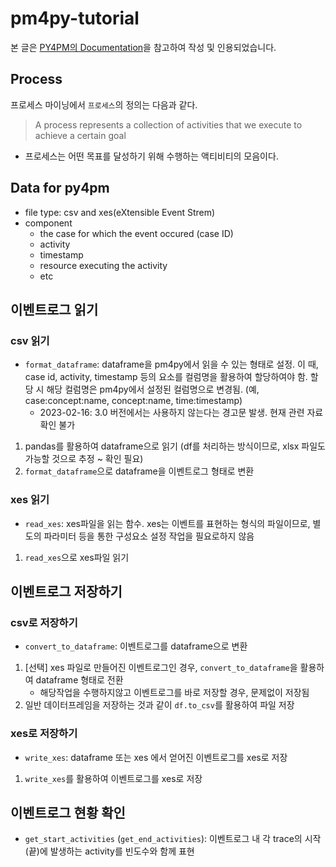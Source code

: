 # pm4py-tutorial

본 글은 [PY4PM의 Documentation](https://pm4py.fit.fraunhofer.de/static/assets/api/2.5.0/index.html#)을 참고하여 작성 및 인용되었습니다.

## Process
프로세스 마이닝에서 `프로세스`의 정의는 다음과 같다.
> A process represents a collection of activities that we execute to achieve a certain goal
- 프로세스는 어떤 목표를 달성하기 위해 수행하는 액티비티의 모음이다.

## Data for py4pm
- file type: csv and xes(eXtensible Event Strem)
- component
  - the case for which the event occured (case ID)
  - activity
  - timestamp
  - resource executing the activity
  - etc

## 이벤트로그 읽기
### csv 읽기
- `format_dataframe`: dataframe을 pm4py에서 읽을 수 있는 형태로 설정. 이 때, case id, activity, timestamp 등의 요소를 컬럼명을 활용하여 할당하여야 함. 할당 시 해당 컬럼명은 pm4py에서 설정된 컬럼명으로 변경됨. (예, case:concept:name, concept:name, time:timestamp) 
  - 2023-02-16: 3.0 버전에서는 사용하지 않는다는 경고문 발생. 현재 관련 자료 확인 불가

1. pandas를 활용하여 dataframe으로 읽기 (df를 처리하는 방식이므로, xlsx 파일도 가능할 것으로 추정 ~ 확인 필요)
2. `format_dataframe`으로 dataframe을 이벤트로그 형태로 변환

### xes 읽기
- `read_xes`: xes파일을 읽는 함수. xes는 이벤트를 표현하는 형식의 파일이므로, 별도의 파라미터 등을 통한 구성요소 설정 작업을 필요로하지 않음

1. `read_xes`으로 xes파일 읽기

## 이벤트로그 저장하기
### csv로 저장하기
- `convert_to_dataframe`: 이벤트로그를 dataframe으로 변환

1. [선택] xes 파일로 만들어진 이벤트로그인 경우, `convert_to_dataframe`을 활용하여 dataframe 형태로 전환
   - 해당작업을 수행하지않고 이벤트로그를 바로 저장할 경우, 문제없이 저장됨
2. 일반 데이터프레임을 저장하는 것과 같이 `df.to_csv`를 활용하여 파일 저장

### xes로 저장하기
- `write_xes`: dataframe 또는 xes 에서 얻어진 이벤트로그를 xes로 저장

1. `write_xes`를 활용하여 이벤트로그를 xes로 저장

## 이벤트로그 현황 확인
- `get_start_activities` (`get_end_activities`): 이벤트로그 내 각 trace의 시작(끝)에 발생하는 activity를 빈도수와 함께 표현

